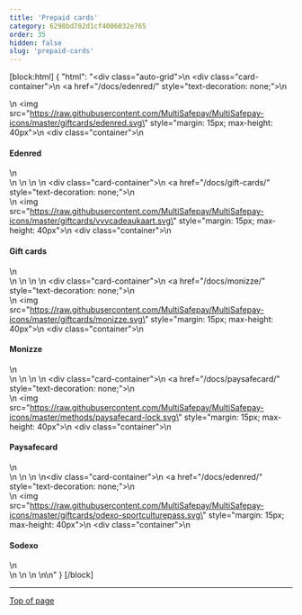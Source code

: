 ```yaml
---
title: 'Prepaid cards'
category: 6298bd782d1cf4006032e765
order: 35
hidden: false
slug: 'prepaid-cards'
---
```


[block:html]
{
"html": "<div class=\"auto-grid\">\n <div class=\"card-container\">\n <a href=\"/docs/edenred/\" style=\"text-decoration: none;\">\n <div>\n <img src=\"https://raw.githubusercontent.com/MultiSafepay/MultiSafepay-icons/master/giftcards/edenred.svg\" style=\"margin: 15px; max-height: 40px\">\n <div class=\"container\">\n <h4><b>Edenred</b></h4>\n </div>\n </div>\n </a>\n </div>\n <div class=\"card-container\">\n <a href=\"/docs/gift-cards/\" style=\"text-decoration: none;\">\n <div>\n <img src=\"https://raw.githubusercontent.com/MultiSafepay/MultiSafepay-icons/master/giftcards/vvvcadeaukaart.svg\" style=\"margin: 15px; max-height: 40px\">\n <div class=\"container\">\n <h4><b>Gift cards</b></h4>\n </div>\n </div>\n </a>\n </div>\n <div class=\"card-container\">\n <a href=\"/docs/monizze/\" style=\"text-decoration: none;\">\n <div>\n <img src=\"https://raw.githubusercontent.com/MultiSafepay/MultiSafepay-icons/master/giftcards/monizze.svg\" style=\"margin: 15px; max-height: 40px\">\n <div class=\"container\">\n <h4><b>Monizze</b></h4>\n </div>\n </div>\n </a>\n </div>\n <div class=\"card-container\">\n <a href=\"/docs/paysafecard/\" style=\"text-decoration: none;\">\n <div>\n <img src=\"https://raw.githubusercontent.com/MultiSafepay/MultiSafepay-icons/master/methods/paysafecard-lock.svg\" style=\"margin: 15px; max-height: 40px\">\n <div class=\"container\">\n <h4><b>Paysafecard</b></h4>\n </div>\n </div>\n </a>\n </div>\n<div class=\"card-container\">\n <a href=\"/docs/edenred/\" style=\"text-decoration: none;\">\n <div>\n <img src=\"https://raw.githubusercontent.com/MultiSafepay/MultiSafepay-icons/master/giftcards/odexo-sportculturepass.svg\" style=\"margin: 15px; max-height: 40px\">\n <div class=\"container\">\n <h4><b>Sodexo</b></h4>\n </div>\n </div>\n </a>\n </div>\n\n<style>\n\nb {\n  color: #384248 !important;\n}\n  \n.auto-grid {\n  --auto-grid-min-size: 175px;\n  \n  display: grid;\n  grid-template-columns: repeat(auto-fill, minmax(var(--auto-grid-min-size), 1fr));\n}\n\n.card-container {\n  box-shadow: 0 4px 8px 0 rgba(0, 0, 0, 0.2); /* this adds the \"card\" effect */\n  padding: 16px;\n  text-align: center;\n  border-radius: 5px;\n  margin: 8px\n} \n\n.card-container:hover {\n  box-shadow: 0 8px 16px 0 rgb(0 0 0 / 20%);\n  transform: translateY(-0.2rem);\n  transition: all 0.2s;\n  cursor: pointer;\n}  \n\n</style>"
}
[/block]
<br>

---

[Top of page](#)
